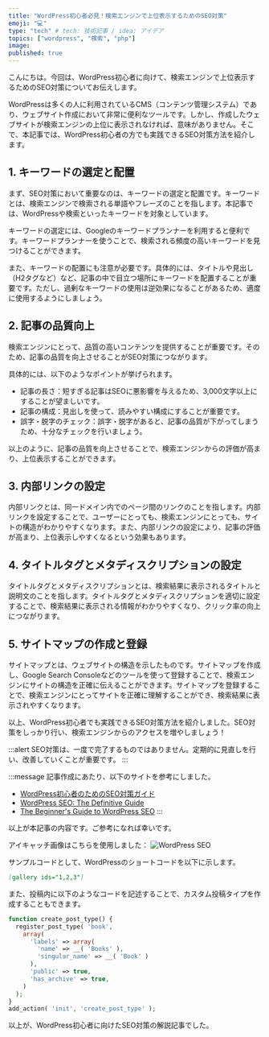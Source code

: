 ```yaml
---
title: "WordPress初心者必見！検索エンジンで上位表示するためのSEO対策"
emoji: "💻"
type: "tech" # tech: 技術記事 / idea: アイデア
topics: ["wordpress", "検索", "php"]
image: 
published: true
---
```



こんにちは。今回は、WordPress初心者に向けて、検索エンジンで上位表示するためのSEO対策についてお伝えします。

WordPressは多くの人に利用されているCMS（コンテンツ管理システム）であり、ウェブサイト作成において非常に便利なツールです。しかし、作成したウェブサイトが検索エンジンの上位に表示されなければ、意味がありません。そこで、本記事では、WordPress初心者の方でも実践できるSEO対策方法を紹介します。

## 1. キーワードの選定と配置

まず、SEO対策において重要なのは、キーワードの選定と配置です。キーワードとは、検索エンジンで検索される単語やフレーズのことを指します。本記事では、WordPressや検索といったキーワードを対象としています。

キーワードの選定には、Googleのキーワードプランナーを利用すると便利です。キーワードプランナーを使うことで、検索される頻度の高いキーワードを見つけることができます。

また、キーワードの配置にも注意が必要です。具体的には、タイトルや見出し（H2タグなど）など、記事の中で目立つ場所にキーワードを配置することが重要です。ただし、過剰なキーワードの使用は逆効果になることがあるため、適度に使用するようにしましょう。

## 2. 記事の品質向上

検索エンジンにとって、品質の高いコンテンツを提供することが重要です。そのため、記事の品質を向上させることがSEO対策につながります。

具体的には、以下のようなポイントが挙げられます。

- 記事の長さ：短すぎる記事はSEOに悪影響を与えるため、3,000文字以上にすることが望ましいです。
- 記事の構成：見出しを使って、読みやすい構成にすることが重要です。
- 誤字・脱字のチェック：誤字・脱字があると、記事の品質が下がってしまうため、十分なチェックを行いましょう。

以上のように、記事の品質を向上させることで、検索エンジンからの評価が高まり、上位表示することができます。

## 3. 内部リンクの設定

内部リンクとは、同一ドメイン内でのページ間のリンクのことを指します。内部リンクを設定することで、ユーザーにとっても、検索エンジンにとっても、サイトの構造がわかりやすくなります。また、内部リンクの設定により、記事の評価が高まり、上位表示しやすくなるという効果もあります。

## 4. タイトルタグとメタディスクリプションの設定

タイトルタグとメタディスクリプションとは、検索結果に表示されるタイトルと説明文のことを指します。タイトルタグとメタディスクリプションを適切に設定することで、検索結果に表示される情報がわかりやすくなり、クリック率の向上につながります。

## 5. サイトマップの作成と登録

サイトマップとは、ウェブサイトの構造を示したものです。サイトマップを作成し、Google Search Consoleなどのツールを使って登録することで、検索エンジンにサイトの構造を正確に伝えることができます。サイトマップを登録することで、検索エンジンにとってサイトを正確に理解することができ、検索結果に表示されやすくなります。

以上、WordPress初心者でも実践できるSEO対策方法を紹介しました。SEO対策をしっかり行い、検索エンジンからのアクセスを増やしましょう！

:::alert
SEO対策は、一度で完了するものではありません。定期的に見直しを行い、改善していくことが重要です。
:::

:::message
記事作成にあたり、以下のサイトを参考にしました。
- [WordPress初心者のためのSEO対策ガイド](https://wp-kyoto.net/seo-guide-for-wordpress/)
- [WordPress SEO: The Definitive Guide](https://backlinko.com/wordpress-seo)
- [The Beginner's Guide to WordPress SEO](https://www.wpbeginner.com/wordpress-seo/)
:::

以上が本記事の内容です。ご参考になれば幸いです。

アイキャッチ画像はこちらを使用しました：
![WordPress SEO](https://cdn.pixabay.com/photo/2016/09/06/18/34/wordpress-1648491_1280.jpg)

サンプルコードとして、WordPressのショートコードを以下に示します。

```markdown
[gallery ids="1,2,3"]
```

また、投稿内に以下のようなコードを記述することで、カスタム投稿タイプを作成することもできます。

```php
function create_post_type() {
  register_post_type( 'book',
    array(
      'labels' => array(
        'name' => __( 'Books' ),
        'singular_name' => __( 'Book' )
      ),
      'public' => true,
      'has_archive' => true,
    )
  );
}
add_action( 'init', 'create_post_type' );
```

以上が、WordPress初心者に向けたSEO対策の解説記事でした。
